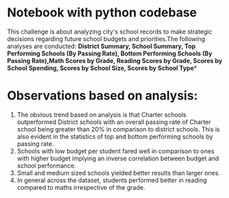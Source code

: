 # Notebook with python codebase

This challenge is about analyzing city's school records to make strategic decisions regarding future school budgets and priorities.The following analyses are conducted:
  **District Summary, School Summary, Top Performing Schools (By Passing Rate), Bottom Performing Schools (By Passing Rate),Math Scores by Grade, Reading Scores by Grade, Scores by School Spending, Scores by School Size, Scores by School Type***


# Observations based on analysis:
1. The obvious trend based on analysis is that Charter schools outperformed District schools with an overall passing rate of Charter school being greater than 20% in comparison to district schools. This is also evident in the statistics of top and bottom performing schools by passing rate. 
2. Schools with low budget per student fared well in comparison to ones with higher budget implying an inverse correlation between budget and school performance. 
3. Small and medium sized schools yielded better results than larger ones.
4. In general across the dataset, students performed better in reading compared to maths irrespective of the grade.




